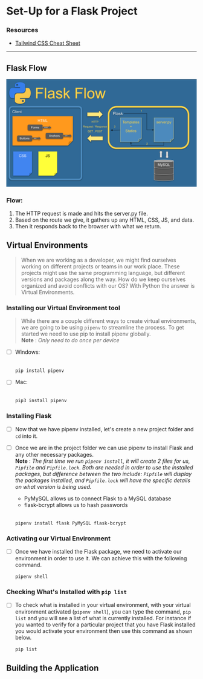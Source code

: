 # Set-Up for a Flask Project

### Resources

- [Tailwind CSS Cheat Sheet](https://nerdcave.com/tailwind-cheat-sheet)

---

## Flask Flow

![](./assets/flask-flow.png)

### Flow:

1. The HTTP request is made and hits the server.py file.
2. Based on the route we give, it gathers up any HTML, CSS, JS, and data.
3. Then it responds back to the browser with what we return.

## Virtual Environments

> When we are working as a developer, we might find ourselves working on different projects or teams in our work place. These projects might use the same programming language, but different versions and packages along the way. How do we keep ourselves organized and avoid conflicts with our OS? With Python the answer is Virtual Environments.

### Installing our Virtual Environment tool

> While there are a couple different ways to create virtual environments, we are going to be using `pipenv` to streamline the process. To get started we need to use pip to install pipenv globally.  
> **Note** : _Only need to do once per device_

- [ ] Windows: <br><br>

      pip install pipenv

- [ ] Mac: <br><br>

      pip3 install pipenv

### Installing Flask 


- [ ] Now that we have pipenv installed, let's create a new project folder and `cd` into it.

- [ ] Once we are in the project folder we can use pipenv to install Flask and any other necessary packages.  
**Note** : _The first time we run `pipenv install`, it will create 2 files for us, `Pipfile` and `Pipfile.lock`. Both are needed in order to use the installed packages, but difference between the two include: `Pipfile` will display the packages installed, and `Pipfile.lock` will have the specific details on what version is being used._
  - PyMySQL allows us to connect Flask to a MySQL database
  - flask-bcrypt allows us to hash passwords
  <br><br>
  ```
  pipenv install flask PyMySQL flask-bcrypt
  ```

### Activating our Virtual Environment

- [ ] Once we have installed the Flask package, we need to activate our environment in order to use it. We can achieve this with the following command.

      pipenv shell

### Checking What's Installed with `pip list`

- [ ] To check what is installed in your virtual environment, with your virtual environment activated (`pipenv shell`), you can type the command, `pip list` and you will see a list of what is currently installed. For instance if you wanted to verify for a particular project that you have Flask installed you would activate your environment then use this command as shown below.

      pip list

## Building the Application

